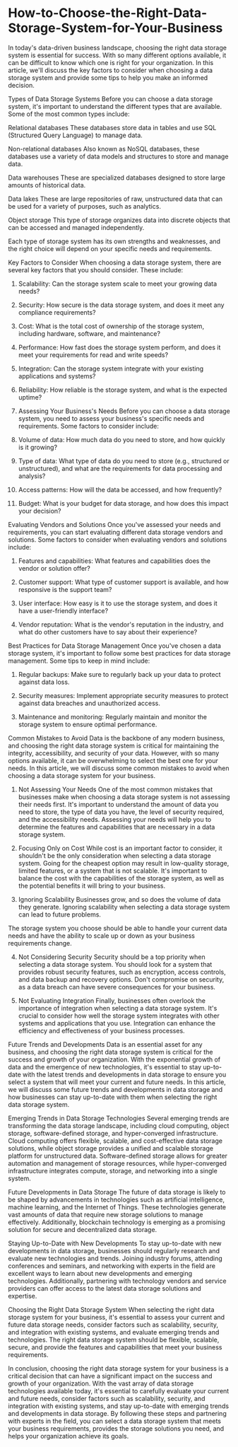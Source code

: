 # How-to-Choose-the-Right-Data-Storage-System-for-Your-Business

In today's data-driven business landscape, choosing the right data storage system is essential for success. With so many different options available, it can be difficult to know which one is right for your organization. In this article, we'll discuss the key factors to consider when choosing a data storage system and provide some tips to help you make an informed decision.

Types of Data Storage Systems Before you can choose a data storage system, it's important to understand the different types that are available. Some of the most common types include:

Relational databases These databases store data in tables and use SQL (Structured Query Language) to manage data.

Non-relational databases Also known as NoSQL databases, these databases use a variety of data models and structures to store and manage data.

Data warehouses These are specialized databases designed to store large amounts of historical data.

Data lakes These are large repositories of raw, unstructured data that can be used for a variety of purposes, such as analytics.

Object storage This type of storage organizes data into discrete objects that can be accessed and managed independently.

Each type of storage system has its own strengths and weaknesses, and the right choice will depend on your specific needs and requirements.

Key Factors to Consider When choosing a data storage system, there are several key factors that you should consider. These include:

1. Scalability: Can the storage system scale to meet your growing data needs?

2. Security: How secure is the data storage system, and does it meet any compliance requirements?

3. Cost: What is the total cost of ownership of the storage system, including hardware, software, and maintenance?

4. Performance: How fast does the storage system perform, and does it meet your requirements for read and write speeds?

5. Integration: Can the storage system integrate with your existing applications and systems?

6. Reliability: How reliable is the storage system, and what is the expected uptime?

7. Assessing Your Business's Needs Before you can choose a data storage system, you need to assess your business's specific needs and requirements. Some factors to consider include:

1. Volume of data: How much data do you need to store, and how quickly is it growing?

2. Type of data: What type of data do you need to store (e.g., structured or unstructured), and what are the requirements for data processing and analysis?

3. Access patterns: How will the data be accessed, and how frequently?

4. Budget: What is your budget for data storage, and how does this impact your decision?

Evaluating Vendors and Solutions Once you've assessed your needs and requirements, you can start evaluating different data storage vendors and solutions. Some factors to consider when evaluating vendors and solutions include:

1. Features and capabilities: What features and capabilities does the vendor or solution offer?

2. Customer support: What type of customer support is available, and how responsive is the support team?

3. User interface: How easy is it to use the storage system, and does it have a user-friendly interface?

4. Vendor reputation: What is the vendor's reputation in the industry, and what do other customers have to say about their experience?

Best Practices for Data Storage Management Once you've chosen a data storage system, it's important to follow some best practices for data storage management. Some tips to keep in mind include:

1. Regular backups: Make sure to regularly back up your data to protect against data loss.

2. Security measures: Implement appropriate security measures to protect against data breaches and unauthorized access.

3. Maintenance and monitoring: Regularly maintain and monitor the storage system to ensure optimal performance.

Common Mistakes to Avoid Data is the backbone of any modern business, and choosing the right data storage system is critical for maintaining the integrity, accessibility, and security of your data. However, with so many options available, it can be overwhelming to select the best one for your needs. In this article, we will discuss some common mistakes to avoid when choosing a data storage system for your business.

1. Not Assessing Your Needs One of the most common mistakes that businesses make when choosing a data storage system is not assessing their needs first. It's important to understand the amount of data you need to store, the type of data you have, the level of security required, and the accessibility needs. Assessing your needs will help you to determine the features and capabilities that are necessary in a data storage system.

2. Focusing Only on Cost While cost is an important factor to consider, it shouldn't be the only consideration when selecting a data storage system. Going for the cheapest option may result in low-quality storage, limited features, or a system that is not scalable. It's important to balance the cost with the capabilities of the storage system, as well as the potential benefits it will bring to your business.

3. Ignoring Scalability Businesses grow, and so does the volume of data they generate. Ignoring scalability when selecting a data storage system can lead to future problems.

The storage system you choose should be able to handle your current data needs and have the ability to scale up or down as your business requirements change.

4. Not Considering Security Security should be a top priority when selecting a data storage system. You should look for a system that provides robust security features, such as encryption, access controls, and data backup and recovery options. Don't compromise on security, as a data breach can have severe consequences for your business.

5. Not Evaluating Integration Finally, businesses often overlook the importance of integration when selecting a data storage system. It's crucial to consider how well the storage system integrates with other systems and applications that you use. Integration can enhance the efficiency and effectiveness of your business processes.

Future Trends and Developments Data is an essential asset for any business, and choosing the right data storage system is critical for the success and growth of your organization. With the exponential growth of data and the emergence of new technologies, it's essential to stay up-to-date with the latest trends and developments in data storage to ensure you select a system that will meet your current and future needs. In this article, we will discuss some future trends and developments in data storage and how businesses can stay up-to-date with them when selecting the right data storage system.

Emerging Trends in Data Storage Technologies Several emerging trends are transforming the data storage landscape, including cloud computing, object storage, software-defined storage, and hyper-converged infrastructure. Cloud computing offers flexible, scalable, and cost-effective data storage solutions, while object storage provides a unified and scalable storage platform for unstructured data. Software-defined storage allows for greater automation and management of storage resources, while hyper-converged infrastructure integrates compute, storage, and networking into a single system.

Future Developments in Data Storage The future of data storage is likely to be shaped by advancements in technologies such as artificial intelligence, machine learning, and the Internet of Things. These technologies generate vast amounts of data that require new storage solutions to manage effectively. Additionally, blockchain technology is emerging as a promising solution for secure and decentralized data storage.

Staying Up-to-Date with New Developments To stay up-to-date with new developments in data storage, businesses should regularly research and evaluate new technologies and trends. Joining industry forums, attending conferences and seminars, and networking with experts in the field are excellent ways to learn about new developments and emerging technologies. Additionally, partnering with technology vendors and service providers can offer access to the latest data storage solutions and expertise.

Choosing the Right Data Storage System When selecting the right data storage system for your business, it's essential to assess your current and future data storage needs, consider factors such as scalability, security, and integration with existing systems, and evaluate emerging trends and technologies. The right data storage system should be flexible, scalable, secure, and provide the features and capabilities that meet your business requirements.

In conclusion, choosing the right data storage system for your business is a critical decision that can have a significant impact on the success and growth of your organization. With the vast array of data storage technologies available today, it's essential to carefully evaluate your current and future needs, consider factors such as scalability, security, and integration with existing systems, and stay up-to-date with emerging trends and developments in data storage. By following these steps and partnering with experts in the field, you can select a data storage system that meets your business requirements, provides the storage solutions you need, and helps your organization achieve its goals.
